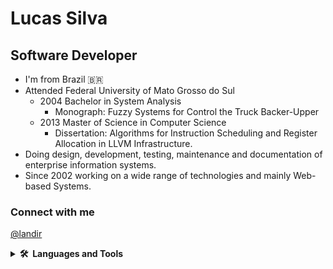 # Lucas Silva

## Software Developer

- I'm from Brazil :brazil:
- Attended Federal University of Mato Grosso do Sul
  - 2004 Bachelor in System Analysis
    - Monograph: Fuzzy Systems for Control the Truck Backer-Upper
  - 2013 Master of Science in Computer Science
    - Dissertation: Algorithms for Instruction Scheduling and Register Allocation in LLVM Infrastructure.
- Doing design, development, testing, maintenance and documentation of enterprise information systems.
- Since 2002 working on a wide range of technologies and mainly Web-based Systems.


### Connect with me

<a href="https://twitter.com/landir" target="blank">@landir</a>

<details>
  <summary><b>🛠️&nbsp;&nbsp;Languages&nbsp;and&nbsp;Tools&nbsp;</b></summary>
  <br/>
  <p align="left">
  <ul>
    <li>Java</li>
    <li>Spring Boot</li>
    <li>JavaScript</li>
    <li>ReactJS</li>
  </ul>
  </p>
</details>

